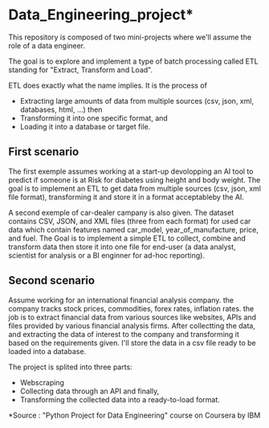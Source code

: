 # Data_Engineering_project*

This repository is composed of two mini-projects where we'll assume the role of a data engineer.

The goal is to explore and implement a type of batch processing called ETL standing for "Extract, Transform and Load".

ETL does exactly what the name implies. It is the process of

- Extracting large amounts of data from multiple sources (csv, json, xml, databases, html, ...) then
- Transforming it into one specific format, and
- Loading it into a database or target file.

## First scenario

The first exemple assumes working at a start-up devolopping an AI tool to predict if someone is at Risk for diabetes using height
and body weight. The goal is to implement an ETL to get data from multiple sources (csv, json, xml file format), transforming it
and store it in a format acceptableby the AI.

A second exemple of car-dealer campany is also given.
The dataset contains CSV, JSON, and XML files (three from each format) for used car data which contain features named car_model, year_of_manufacture, price, and fuel. The Goal is to implement a simple ETL to collect, combine and transform data then store it
into one file for end-user (a data analyst, scientist for analysis or a BI enginner for ad-hoc reporting).

## Second scenario

Assume working for an international financial analysis company. the company tracks stock prices, commodities, forex rates, inflation rates.  the job is to extract financial data from various sources like websites, APIs and files provided by various financial 
analysis firms. After collectting the data, and extracting the data of interest to the company and transforming it based on the requirements given. I'll store the data in a csv file ready to be loaded into a database.

The project is splited into three parts:
- Webscraping
- Collecting data through an API and finally,
- Transforming the collected data into a ready-to-load format.

*Source : "Python Project for Data Engineering" course on Coursera by IBM
